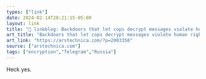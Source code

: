 ```yaml
---
types: ["link"]
date: 2024-02-14T20:21:15-05:00
layout: link
title: "🔗 linkblog: Backdoors that let cops decrypt messages violate human rights, EU court says'"
art_title: "Backdoors that let cops decrypt messages violate human rights, EU court says"
art_link: "https://arstechnica.com/?p=2003350"
source: ["arstechnica.com"]
tags: ["encryption","Telegram","Russia"]
---
```

Heck yes.
